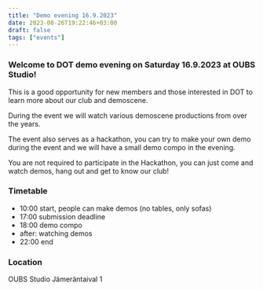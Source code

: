 ```yaml
---
title: "Demo evening 16.9.2023"
date: 2023-08-26T19:22:46+03:00
draft: false
tags: ["events"]
---
```


### Welcome to DOT demo evening on Saturday 16.9.2023 at OUBS Studio!

This is a good opportunity for new members and those interested in DOT to learn
more about our club and demoscene.

During the event we will watch various demoscene productions from over the years.

The event also serves as a hackathon, you can try to make your own demo during
the event and we will have a small demo compo in the evening.

You are not required to participate in the Hackathon, you can just come and watch demos,
hang out and get to know our club! 

### Timetable
- 10:00 start, people can make demos (no tables, only sofas)
- 17:00 submission deadline
- 18:00 demo compo
- after: watching demos
- 22:00 end

### Location
OUBS Studio
Jämeräntaival 1
